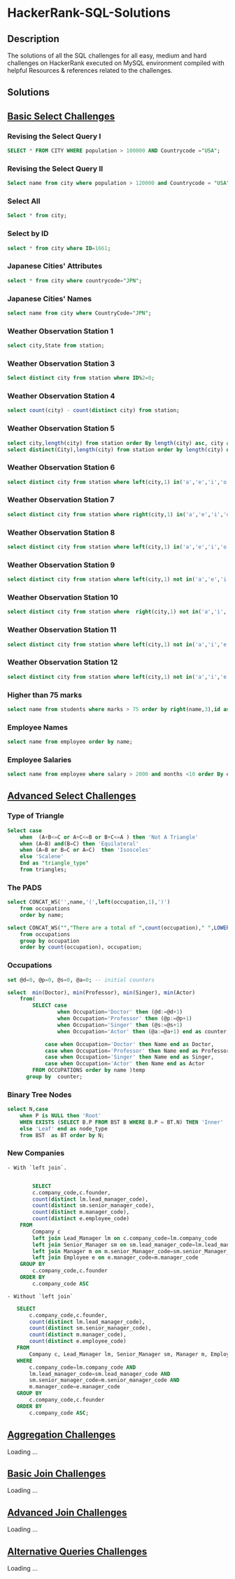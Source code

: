 # HackerRank-SQL-Solutions
## Description

The solutions of all the SQL challenges for all easy, medium and hard challenges on HackerRank executed on MySQL environment compiled with helpful Resources & references related to the challenges.

## Solutions

## [Basic Select Challenges](https://www.hackerrank.com/domains/sql?filters%5Bsubdomains%5D%5B%5D=select)

### Revising the Select Query I
```SQL
SELECT * FROM CITY WHERE population > 100000 AND Countrycode ="USA";
```
### Revising the Select Query II
```SQL
Select name from city where population > 120000 and Countrycode = "USA";
```
### Select All
```SQL
Select * from city;
```
### Select by ID
```SQL
select * from city where ID=1661;
```
### Japanese Cities' Attributes
```SQL
select * from city where countrycode="JPN";
```
### Japanese Cities' Names
```SQL
select name from city where CountryCode="JPN";
```
### Weather Observation Station 1
```SQL
select city,State from station;
```
### Weather Observation Station 3
```SQL
Select distinct city from station where ID%2=0;
```
### Weather Observation Station 4
```SQL
select count(city) - count(distinct city) from station;
```
### Weather Observation Station 5
```SQL
select city,length(city) from station order By length(city) asc, city asc limit 1;
select distinct(City),length(city) from station order by length(city) desc, city asc limit 1;
```
### Weather Observation Station 6
```SQL
select distinct city from station where left(city,1) in('a','e','i','o','u');
```
### Weather Observation Station 7
```SQL
select distinct city from station where right(city,1) in('a','e','i','o','u');
```
### Weather Observation Station 8
```SQL
select distinct city from station where left(city,1) in('a','e','i','o','u') and right(city,1) in('a','e','i','o','u') ;
```
### Weather Observation Station 9
```SQL
select distinct city from station where left(city,1) not in('a','e','i','o','u') ;
```
### Weather Observation Station 10
```SQL
select distinct city from station where  right(city,1) not in('a','i','e','o','u') ;
```
### Weather Observation Station 11
```SQL
select distinct city from station where left(city,1) not in('a','i','e','o','u') or right(city,1) not in('a','i','e','o','u');
```
### Weather Observation Station 12
```SQL
select distinct city from station where left(city,1) not in('a','i','e','o','u') and right(city,1) not in('a','i','e','o','u') ;
```
### Higher than 75 marks
```SQL
select name from students where marks > 75 order by right(name,3),id asc;
```
### Employee Names
```SQL
select name from employee order by name;
```
### Employee Salaries
```SQL
select name from employee where salary > 2000 and months <10 order By employee_id;
 ```

## [ Advanced Select Challenges](https://www.hackerrank.com/domains/sql?filters%5Bsubdomains%5D%5B%5D=advanced-select)

### Type of Triangle
```SQL
Select case 
    when  (A+B<=C or A+C<=B or B+C<=A ) then 'Not A Triangle'
    when (A=B) and(B=C) then 'Equilateral' 
    when (A=B or B=C or A=C)  then 'Isosceles'
    else 'Scalene'
    End as "triangle_type"
    from triangles;
```

### The PADS
```SQL
select CONCAT_WS('',name,'(',left(occupation,1),')')  
    from occupations 
    order by name;

select CONCAT_WS("","There are a total of ",count(occupation)," ",LOWER(occupation),"s.") 
    from occupations 
    group by occupation
    order by count(occupation), occupation; 
```    

### Occupations
```SQL
set @d=0, @p=0, @s=0, @a=0; -- initial counters 

select  min(Doctor), min(Professor), min(Singer), min(Actor)
    from(
        SELECT case
                when Occupation='Doctor' then (@d:=@d+1)
                when Occupation='Professor' then (@p:=@p+1)
                when Occupation='Singer' then (@s:=@s+1)
                when Occupation='Actor' then (@a:=@a+1) end as counter,

            case when Occupation='Doctor' then Name end as Doctor,
            case when Occupation='Professor' then Name end as Professor,
            case when Occupation='Singer' then Name end as Singer,
            case when Occupation='Actor' then Name end as Actor
        FROM OCCUPATIONS order by name )temp
      group by  counter;
```
### Binary Tree Nodes
```SQL
select N,case  
    when P is NULL then 'Root'
    WHEN EXISTS (SELECT B.P FROM BST B WHERE B.P = BT.N) THEN 'Inner'        
    else 'Leaf' end as node_type
    from BST  as BT order by N;
```
### New Companies
    - With `left join`. 
    
```SQL

        SELECT
        c.company_code,c.founder,
        count(distinct lm.lead_manager_code),
        count(distinct sm.senior_manager_code),
        count(distinct m.manager_code), 
        count(distinct e.employee_code)
    FROM 
        Company c
        left join Lead_Manager lm on c.company_code=lm.company_code
        left join Senior_Manager sm on sm.lead_manager_code=lm.lead_manager_code
        left join Manager m on m.senior_Manager_code=sm.senior_Manager_code
        left join Employee e on e.manager_code=m.manager_code
    GROUP BY
        c.company_code,c.founder
    ORDER BY 
        c.company_code ASC
```
    - Without `left join`
 ```SQL
    SELECT 
        c.company_code,c.founder,
        count(distinct lm.lead_manager_code),
        count(distinct sm.senior_manager_code),
        count(distinct m.manager_code), 
        count(distinct e.employee_code)
    FROM 
        Company c, Lead_Manager lm, Senior_Manager sm, Manager m, Employee e
    WHERE
        c.company_code=lm.company_code AND
        lm.lead_manager_code=sm.lead_manager_code AND
        sm.senior_manager_code=m.senior_manager_code AND
        m.manager_code=e.manager_code
    GROUP BY 
        c.company_code,c.founder
    ORDER BY 
        c.company_code ASC;
 ```
## [Aggregation Challenges](https://www.hackerrank.com/domains/sql?filters%5Bsubdomains%5D%5B%5D=aggregation)
Loading ...
## [Basic Join Challenges](https://www.hackerrank.com/domains/sql?filters%5Bsubdomains%5D%5B%5D=join)[]()
Loading ...
## [Advanced Join Challenges](https://www.hackerrank.com/domains/sql?filters%5Bsubdomains%5D%5B%5D=advanced-join)
Loading ...
## [Alternative Queries Challenges](https://www.hackerrank.com/domains/sql?filters%5Bsubdomains%5D%5B%5D=alternative-queries)

Loading ...
